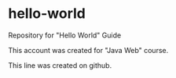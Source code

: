 # hello-world
Repository for "Hello World" Guide

This account was created for "Java Web" course.

This line was created on github.
